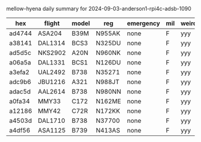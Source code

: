 mellow-hyena daily summary for 2024-09-03-anderson1-rpi4c-adsb-1090

|hex|flight|model|reg|emergency|mil|weirdo|
|--|--|--|--|--|--|--|
|ad4744|ASA204|B39M|N955AK|none|F|yyy|
|a38141|DAL1314|BCS3|N325DU|none|F|yyy|
|ad5d5c|NKS2902|A20N|N960NK|none|F|yyy|
|a06a5a|DAL1331|BCS1|N126DU|none|F|yyy|
|a3efa2|UAL2492|B738|N35271|none|F|yyy|
|adc9b6|JBU1216|A321|N988JT|none|F|yyy|
|adac5d|AAL2614|B738|N980NN|none|F|yyy|
|a0fa34|MMY33|C172|N162ME|none|F|yyy|
|a12186|MMY42|C72R|N172KK|none|F|yyy|
|a4503d|DAL1710|B738|N37700|none|F|yyy|
|a4df56|ASA1125|B739|N413AS|none|F|yyy|

